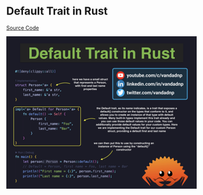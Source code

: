 # Default Trait in Rust

[Source Code](../source/default-trait-in-rust.rs)

![](../images/default-trait-in-rust.jpg)
